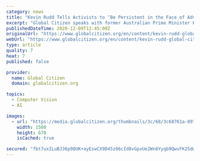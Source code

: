 ```yaml
---
category: news
title: "Kevin Rudd Tells Activists to ‘Be Persistent in the Face of Adversity’ Ahead of Global Citizen Prize 2020"
excerpt: "Global Citizen speaks with former Australian Prime Minister Kevin Rudd about poverty reduction, activism, and sanitation in the lead up to Global Citizen Prize."
publishedDateTime: 2020-12-09T12:45:00Z
originalUrl: "https://www.globalcitizen.org/en/content/kevin-rudd-global-citizen-prize-world-leader/"
webUrl: "https://www.globalcitizen.org/en/content/kevin-rudd-global-citizen-prize-world-leader/"
type: article
quality: 7
heat: 7
published: false

provider:
  name: Global Citizen
  domain: globalcitizen.org

topics:
  - Computer Vision
  - AI

images:
  - url: "https://media.globalcitizen.org/thumbnails/3c/68/3c68761a-897f-4885-b122-673579ff8c76/kevin_rudd.jpg__1500x670_q85_crop_subsampling-2.jpg"
    width: 1500
    height: 670
    isCached: true

secured: "fbt7uxILuBJ36p9QUK+ayEswCX9D45z86cId8vGpvUe2Wn6Yyqb9QwvFK25dw7AUD5uMNgomJLETIrLIu20599CjyL/lHtMxusYVWgI8PTD97ELZ4qYS1hoJijFST/qCSgwYdt6Wy4LNbV3aRuLaCPRRCMOGyMwqqkA92Vtpa6eCUcyFkhwX1g8DNOqKgXU5MuaZj0olqkpRk1eOSAXMEkI1P857oAunhhK10CQtKIpcvPBjsojvhyX51ZWa8cJ7k0SGSZMcrAX41LGv9SE8WFz4Q3MHvM+54dQHIk8oBeC+9pLQlB73eRINsXAyAXu1omYWMXWDL9/5JbtclfwBuP61ZVyguFEnYeXoLgrohpc=;TOf3jDxJXGKftX7Ry26nSA=="
---
```


